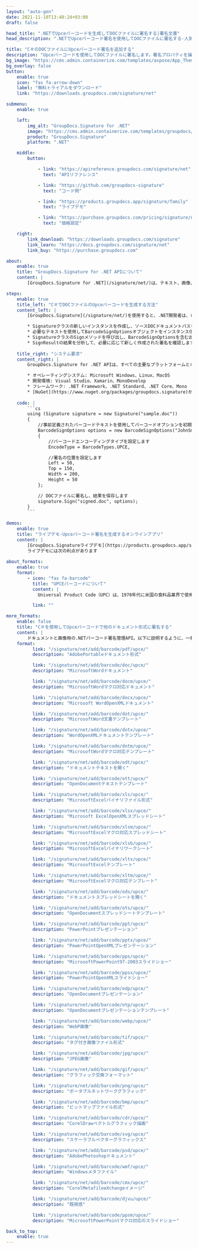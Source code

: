 ```yaml
---
layout: "auto-gen"
date: 2021-11-10T13:40:24+03:00
draft: false

head_title: ".NETでUpceバーコードを生成してDOCファイルに署名する|署名文書"
head_description: ".NETでUpceバーコード署名を使用してDOCファイルに署名する-人気のあるビジネスドキュメントや画像ファイル形式にバーコードを追加する."

title: "C＃のDOCファイルにUpceバーコード署名を追加する"
description: "Upceバーコードを使用してDOCファイルに署名します。署名プロパティを操作し、ニーズに合ったドキュメント内で高度な署名オプションを設定します."
bg_image: "https://cms.admin.containerize.com/templates/aspose/App_Themes/V3/images/bg/header1.png"
bg_overlay: false
button:
    enable: true
    icon: "fas fa-arrow-down"
    label: "無料トライアルをダウンロード"
    link: "https://downloads.groupdocs.com/signature/net"

submenu:
    enable: true

    left:
        img_alt: "GroupDocs.Signature for .NET"
        image: "https://cms.admin.containerize.com/templates/groupdocs/images/product-logos/90x90-noborder/groupdocs-signature-net.png"
        product: "GroupDocs.Signature"
        platform: ".NET"

    middle:
        button:

            - link: "https://apireference.groupdocs.com/signature/net"
              text: "APIリファレンス"

            - link: "https://github.com/groupdocs-signature"
              text: "コード例"

            - link: "https://products.groupdocs.app/signature/family"
              text: "ライブデモ"

            - link: "https://purchase.groupdocs.com/pricing/signature/net"
              text: "価格設定"

    right:
        link_download: "https://downloads.groupdocs.com/signature"
        link_learn: "https://docs.groupdocs.com/signature/net"
        link_buy: "https://purchase.groupdocs.com"

about:
    enable: true
    title: "GroupDocs.Signature for .NET APIについて"
    content: |
        [GroupDocs.Signature for .NET](/signature/net/)は、テキスト、画像、バーコード、スタンプ、フォームフィールド、QRコード、メタデータなどのさまざまな署名タイプを使用してデジタルドキュメントに電子署名するネイティブ.NETAPIです。ユーザーは、PDF、Microsoft Word、Excelワークシート、PowerPointプレゼンテーション、Adobe Photoshop、メタファイル、および画像ファイル形式内のデジタル署名を追加、編集、検証、削除、および検索でき、必要に応じて署名プロパティをカスタマイズするための追加サポートがあります。

steps:
    enable: true
    title_left: "C＃でDOCファイルのUpceバーコードを生成する方法"
    content_left: |
        [GroupDocs.Signature](/signature/net/)を使用すると、.NET開発者は、いくつかの簡単な手順を実行することで、アプリケーション内のDOCファイルにUpceバーコードを簡単に追加できます。

        * Signatureクラスの新しいインスタンスを作成し、ソースDOCドキュメントパスをコンストラクターパラメーターとして渡します。
        * 必要なテキストを使用してBarcodeSignOptionsオブジェクトをインスタンス化し、EncodeTypeプロパティをUPCEに設定します。
        * SignatureクラスのSignメソッドを呼び出し、BarcodeSignOptionsを含む出力DOCファイル名を渡します。
        * SignResultの結果を分析して、必要に応じて新しく作成された署名を確認します。
        
    title_right: "システム要求"
    content_right: |
        GroupDocs.Signature for .NET APIは、すべての主要なプラットフォームとオペレーティングシステムでサポートされています。以下のコードを実行する前に、システムに次の前提条件がインストールされていることを確認してください。

        * オペレーティングシステム: Microsoft Windows、Linux、MacOS
        * 開発環境: Visual Studio、Xamarin、MonoDevelop
        * フレームワーク: .NET Framework、.NET Standard、.NET Core、Mono
        * [NuGet](https://www.nuget.org/packages/groupdocs.signature)からGroupDocs.Signaturefor.NETの最新バージョンをダウンロードします
        
    code: |
        ```cs
        using (Signature signature = new Signature("sample.doc"))
        {
            //事前定義されたバーコードテキストを使用してバーコードオプションを初期化します
            BarcodeSignOptions options = new BarcodeSignOptions("JohnSmith")
            {
                //バーコードエンコーディングタイプを設定します
                EncodeType = BarcodeTypes.UPCE,

                //署名の位置を設定します
                Left = 50,
                Top = 150,
                Width = 200,
                Height = 50
            };

            // DOCファイルに署名し、結果を保存します 
            signature.Sign("signed.doc", options);
        }
        ```
        
demos:
    enable: true
    title: "ライブデモ-Upceバーコード署名を生成するオンラインアプリ"
    content: |
        [GroupDocs.Signatureライブデモ](https://products.groupdocs.app/signature/family)サイトにアクセスして、今すぐDocファイルにUpceバーコードを追加してください。  
        ライブデモには次の利点があります
        
about_formats:
    enable: true
    format:
        - icon: "fas fa-barcode"
          title: "UPCEバーコードについて"
          content: |
            Universal Product Code（UPC）は、1970年代に米国の食料品業界で使用するために最初に開発され、その使用は米国内および国際的に他の小売市場に広がりました。 UPC-Eは、UPCの圧縮バージョンです。スペースを節約するためにゼロを抑制し、小さすぎて大きなUPC-Aバーコードに対応できないアイテム用に開発されました。

          link: ""

more_formats:
    enable: false
    title: "C＃を使用してUpceバーコードで他のドキュメント形式に署名する"
    content: |
        ドキュメントと画像用の.NETバーコード署名管理API。以下に説明するように、一般的なファイル形式のいくつかにバーコード署名を追加します。
    format: 
          link: "/signature/net/add/barcode/pdf/upce/"
          description: "AdobePortableドキュメント形式"

          link: "/signature/net/add/barcode/doc/upce/"
          description: "MicrosoftWordドキュメント"

          link: "/signature/net/add/barcode/docm/upce/"
          description: "MicrosoftWordマクロ対応ドキュメント"

          link: "/signature/net/add/barcode/docx/upce/"
          description: "Microsoft WordOpenXMLドキュメント"

          link: "/signature/net/add/barcode/dot/upce/"
          description: "MicrosoftWord文書テンプレート"

          link: "/signature/net/add/barcode/dotx/upce/"
          description: "WordOpenXMLドキュメントテンプレート"

          link: "/signature/net/add/barcode/dotm/upce/"
          description: "MicrosoftWordマクロ対応テンプレート"       

          link: "/signature/net/add/barcode/odt/upce/"
          description: "ドキュメントテキストを開く"

          link: "/signature/net/add/barcode/ott/upce/"
          description: "OpenDocumentテキストテンプレート"

          link: "/signature/net/add/barcode/xls/upce/"
          description: "MicrosoftExcelバイナリファイル形式"

          link: "/signature/net/add/barcode/xlsx/upce/"
          description: "Microsoft ExcelOpenXMLスプレッドシート"

          link: "/signature/net/add/barcode/xlsm/upce/"
          description: "MicrosoftExcelマクロ対応スプレッドシート"

          link: "/signature/net/add/barcode/xlsb/upce/"
          description: "MicrosoftExcelバイナリワークシート"

          link: "/signature/net/add/barcode/xltx/upce/"
          description: "MicrosoftExcelテンプレート"

          link: "/signature/net/add/barcode/xltm/upce/"
          description: "MicrosoftExcelマクロ対応テンプレート"

          link: "/signature/net/add/barcode/ods/upce/"
          description: "ドキュメントスプレッドシートを開く"

          link: "/signature/net/add/barcode/ots/upce/"
          description: "OpenDocumentスプレッドシートテンプレート"

          link: "/signature/net/add/barcode/ppt/upce/"
          description: "PowerPointプレゼンテーション"

          link: "/signature/net/add/barcode/pptx/upce/"
          description: "PowerPointOpenXMLプレゼンテーション"

          link: "/signature/net/add/barcode/pps/upce/"
          description: "MicrosoftPowerPoint97-2003スライドショー"

          link: "/signature/net/add/barcode/ppsx/upce/"
          description: "PowerPointOpenXMLスライドショー"                              

          link: "/signature/net/add/barcode/odp/upce/"
          description: "OpenDocumentプレゼンテーション"

          link: "/signature/net/add/barcode/otp/upce/"
          description: "OpenDocumentプレゼンテーションテンプレート"

          link: "/signature/net/add/barcode/webp/upce/"
          description: "WebP画像"

          link: "/signature/net/add/barcode/tif/upce/"
          description: "タグ付き画像ファイル形式"

          link: "/signature/net/add/barcode/jpg/upce/"
          description: "JPEG画像"

          link: "/signature/net/add/barcode/gif/upce/"
          description: "グラフィック交換フォーマット"

          link: "/signature/net/add/barcode/png/upce/"
          description: "ポータブルネットワークグラフィック"

          link: "/signature/net/add/barcode/bmp/upce/"
          description: "ビットマップファイル形式"

          link: "/signature/net/add/barcode/cdr/upce/"
          description: "CorelDrawベクトルグラフィック描画"

          link: "/signature/net/add/barcode/svg/upce/"
          description: "スケーラブルベクターグラフィックス"

          link: "/signature/net/add/barcode/psd/upce/"
          description: "AdobePhotoshopドキュメント"

          link: "/signature/net/add/barcode/wmf/upce/"
          description: "Windowsメタファイル"        

          link: "/signature/net/add/barcode/cmx/upce/"
          description: "CorelMetafileeXchangeイメージ"

          link: "/signature/net/add/barcode/djvu/upce/"
          description: "既視感"

          link: "/signature/net/add/barcode/ppsm/upce/"
          description: "MicrosoftPowerPointマクロ対応のスライドショー"

back_to_top:
    enable: true
---
```

